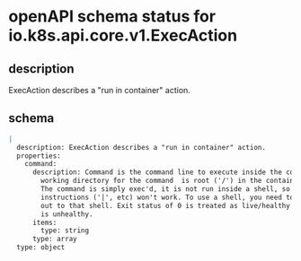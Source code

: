# openAPI schema status for io.k8s.api.core.v1.ExecAction

## description

ExecAction describes a "run in container" action.

## schema

```yaml
|
  description: ExecAction describes a "run in container" action.
  properties:
    command:
      description: Command is the command line to execute inside the container, the
        working directory for the command  is root ('/') in the container's filesystem.
        The command is simply exec'd, it is not run inside a shell, so traditional shell
        instructions ('|', etc) won't work. To use a shell, you need to explicitly call
        out to that shell. Exit status of 0 is treated as live/healthy and non-zero
        is unhealthy.
      items:
        type: string
      type: array
  type: object

```
